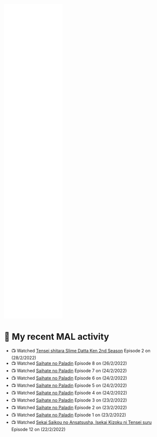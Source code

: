 ![Metrics](https://github.com/noxan-dev/noxan-dev/blob/main/github-metrics.svg)

# 🌸 My recent MAL activity

<!-- MAL_ACTIVITY:start -->

- 📺 Watched [Tensei shitara Slime Datta Ken 2nd Season](https://myanimelist.net/anime/39551) Episode 2 on (28/2/2022)
- 📺 Watched [Saihate no Paladin](https://myanimelist.net/anime/48761) Episode 8 on (26/2/2022)
- 📺 Watched [Saihate no Paladin](https://myanimelist.net/anime/48761) Episode 7 on (24/2/2022)
- 📺 Watched [Saihate no Paladin](https://myanimelist.net/anime/48761) Episode 6 on (24/2/2022)
- 📺 Watched [Saihate no Paladin](https://myanimelist.net/anime/48761) Episode 5 on (24/2/2022)
- 📺 Watched [Saihate no Paladin](https://myanimelist.net/anime/48761) Episode 4 on (24/2/2022)
- 📺 Watched [Saihate no Paladin](https://myanimelist.net/anime/48761) Episode 3 on (23/2/2022)
- 📺 Watched [Saihate no Paladin](https://myanimelist.net/anime/48761) Episode 2 on (23/2/2022)
- 📺 Watched [Saihate no Paladin](https://myanimelist.net/anime/48761) Episode 1 on (23/2/2022)
- 📺 Watched [Sekai Saikou no Ansatsusha, Isekai Kizoku ni Tensei suru](https://myanimelist.net/anime/47790) Episode 12 on (22/2/2022)

<!-- MAL_ACTIVITY:end -->
